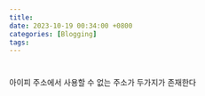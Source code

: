 ```yaml
---
title:
date: 2023-10-19 00:34:00 +0800
categories: [Blogging]
tags:
---
```


#

아이피 주소에서 사용할 수 없는 주소가 두가지가 존재한다
